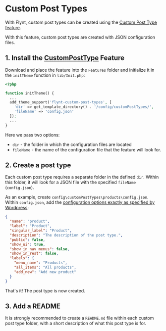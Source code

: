 # Custom Post Types

With Flynt, custom post types can be created using the [Custom Post Type feature](https://github.com/bleech/wp-starter-theme/tree/master/Features/CustomPostTypes).

With this feature, custom post types are created with JSON configuration files.

## 1. Install the [CustomPostType](https://github.com/bleech/wp-starter-theme/tree/master/Features/CustomPostTypes) Feature
Download and place the feature into the `Features` folder and initialize it in the `initTheme` function in `lib/Init.php`:

```php
<?php

function initTheme() {
  ...
  add_theme_support('flynt-custom-post-types', [
    'dir' => get_template_directory() . '/config/customPostTypes/',
    'fileName' => 'config.json'
  ]);
  ...
}

```

Here we pass two options:
- `dir` - the folder in which the configuration files are located
- `fileName` - the name of the configuration file that the feature will look for.


## 2. Create a post type
Each custom post type requires a separate folder in the defined `dir`. Within this folder, it will look for a JSON file with the specified `fileName` (`config.json`).

As an example, create `config\customPostTypes\products\config.json`. Within `config.json`, add the [configuration options exactly as specified by Wordpress](https://codex.wordpress.org/Function_Reference/register_post_type#Parameters):

```json
{
  "name": "product",
  "label": "Product",
  "singular_label": "Product",
  "description": "The description of the post type.",
  "public": false,
  "show_ui": true,
  "show_in_nav_menus": false,
  "show_in_rest": false,
  "labels": {
    "menu_name": "Products",
    "all_items": "All products",
    "add_new": "Add new product"
  }
}
```

That's it! The post type is now created.

## 3. Add a README

It is strongly recommended to create a `README.md` file within each custom post type folder, with a short description of what this post type is for.
